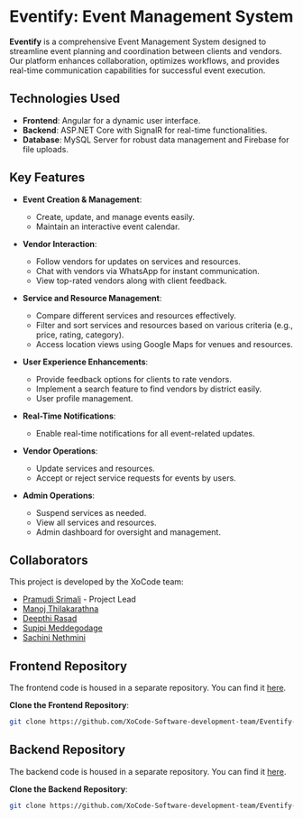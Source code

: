 # Eventify: Event Management System

**Eventify** is a comprehensive Event Management System designed to streamline event planning and coordination between clients and vendors. Our platform enhances collaboration, optimizes workflows, and provides real-time communication capabilities for successful event execution.

## Technologies Used

- **Frontend**: Angular for a dynamic user interface.
- **Backend**: ASP.NET Core with SignalR for real-time functionalities.
- **Database**: MySQL Server for robust data management and Firebase for file uploads.

## Key Features

- **Event Creation & Management**: 
  - Create, update, and manage events easily.
  - Maintain an interactive event calendar.

- **Vendor Interaction**:
  - Follow vendors for updates on services and resources.
  - Chat with vendors via WhatsApp for instant communication.
  - View top-rated vendors along with client feedback.

- **Service and Resource Management**:
  - Compare different services and resources effectively.
  - Filter and sort services and resources based on various criteria (e.g., price, rating, category).
  - Access location views using Google Maps for venues and resources.

- **User Experience Enhancements**:
  - Provide feedback options for clients to rate vendors.
  - Implement a search feature to find vendors by district easily.
  - User profile management.

- **Real-Time Notifications**:
  - Enable real-time notifications for all event-related updates.

- **Vendor Operations**:
  - Update services and resources.
  - Accept or reject service requests for events by users.

- **Admin Operations**:
  - Suspend services as needed.
  - View all services and resources.
  - Admin dashboard for oversight and management.

 ## Collaborators

This project is developed by the XoCode team:

- [Pramudi Srimali](https://www.linkedin.com/in/pramudi-srimali-35639a28b/) - Project Lead
- [Manoj Thilakarathna](https://www.linkedin.com/in/manojtharindu11/)
- [Deepthi Rasad](https://www.linkedin.com/in/deepthi-rasad-09a231202/)
- [Supipi Meddegodage](https://www.linkedin.com/in/supipi-meddegodage-b02047270/)
- [Sachini Nethmini](https://www.linkedin.com/in/sachini-nethmini-diwyanjalee-71128128b/)

## Frontend Repository

The frontend code is housed in a separate repository. You can find it [here](https://github.com/XoCode-Software-development-team/Eventify-event_management_system-frontend).

**Clone the Frontend Repository**:
   ```bash
   git clone https://github.com/XoCode-Software-development-team/Eventify-event_management_system-frontend
  ```

## Backend Repository

The backend code is housed in a separate repository. You can find it [here](https://github.com/XoCode-Software-development-team/Eventify-event_management_system-backend).

**Clone the Backend Repository**:
   ```bash
   git clone https://github.com/XoCode-Software-development-team/Eventify-event_management_system-backend
```
